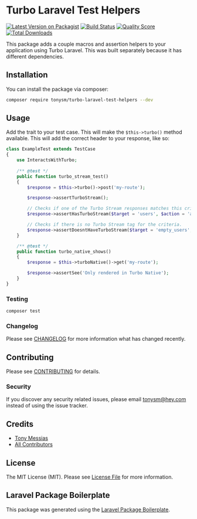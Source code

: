 # Turbo Laravel Test Helpers

[![Latest Version on Packagist](https://img.shields.io/packagist/v/tonysm/turbo-laravel-test-helpers.svg?style=flat-square)](https://packagist.org/packages/tonysm/turbo-laravel-test-helpers)
[![Build Status](https://img.shields.io/travis/tonysm/turbo-laravel-test-helpers/master.svg?style=flat-square)](https://travis-ci.org/tonysm/turbo-laravel-test-helpers)
[![Quality Score](https://img.shields.io/scrutinizer/g/tonysm/turbo-laravel-test-helpers.svg?style=flat-square)](https://scrutinizer-ci.com/g/tonysm/turbo-laravel-test-helpers)
[![Total Downloads](https://img.shields.io/packagist/dt/tonysm/turbo-laravel-test-helpers.svg?style=flat-square)](https://packagist.org/packages/tonysm/turbo-laravel-test-helpers)

This package adds a couple macros and assertion helpers to your application using Turbo Laravel. This was built
separately because it has different dependencies.

## Installation

You can install the package via composer:

```bash
composer require tonysm/turbo-laravel-test-helpers --dev
```

## Usage

Add the trait to your test case. This will make the `$this->turbo()` method available. This will add the correct header
to your response, like so:

``` php
class ExampleTest extends TestCase
{
    use InteractsWithTurbo;
    
    /** @test */
    public function turbo_stream_test()
    {
        $response = $this->turbo()->post('my-route');

        $response->assertTurboStream();

        // Checks if one of the Turbo Stream responses matches this criteria.
        $response->assertHasTurboStream($target = 'users', $action = 'append');

        // Checks if there is no Turbo Stream tag for the criteria.
        $response->assertDoesntHaveTurboStream($target = 'empty_users', $action = 'remove');
    }

    /** @test */
    public function turbo_native_shows()
    {
        $response = $this->turboNative()->get('my-route');

        $response->assertSee('Only rendered in Turbo Native');
    }
}
```

### Testing

``` bash
composer test
```

### Changelog

Please see [CHANGELOG](CHANGELOG.md) for more information what has changed recently.

## Contributing

Please see [CONTRIBUTING](CONTRIBUTING.md) for details.

### Security

If you discover any security related issues, please email tonysm@hey.com instead of using the issue tracker.

## Credits

- [Tony Messias](https://github.com/tonysm)
- [All Contributors](../../contributors)

## License

The MIT License (MIT). Please see [License File](LICENSE.md) for more information.

## Laravel Package Boilerplate

This package was generated using the [Laravel Package Boilerplate](https://laravelpackageboilerplate.com).
